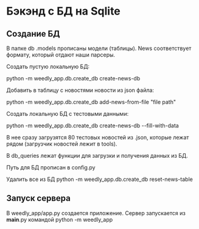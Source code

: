 # Бэкэнд с БД на Sqlite

## Создание БД
В папке db  .models прописаны модели (таблицы). 
News соответствует формату, который отдают наши парсеры.

Создать пустую локальную БД:

python -m weedly_app.db.create_db create-news-db 

Добавить в таблицу с новостями новости из json файла:

python -m weedly_app.db.create_db add-news-from-file "file path"

Создать локальную БД с тестовыми данными:

python -m weedly_app.db.create_db create-news-db --fill-with-data

В нее сразу загрузятся 80 тестовых новостей из .json, которые лежат рядом (загрузчик новостей лежит в tools). 

В db_queries лежат функции для загрузки и получения данных из БД.

Путь для БД прописан в config.py

Удалить все из БД
python -m weedly_app.db.create_db reset-news-table


## Запуск сервера
В weedly_app/app.py создается приложение. Сервер запускается из __main__.py командой python -m weedly_app




